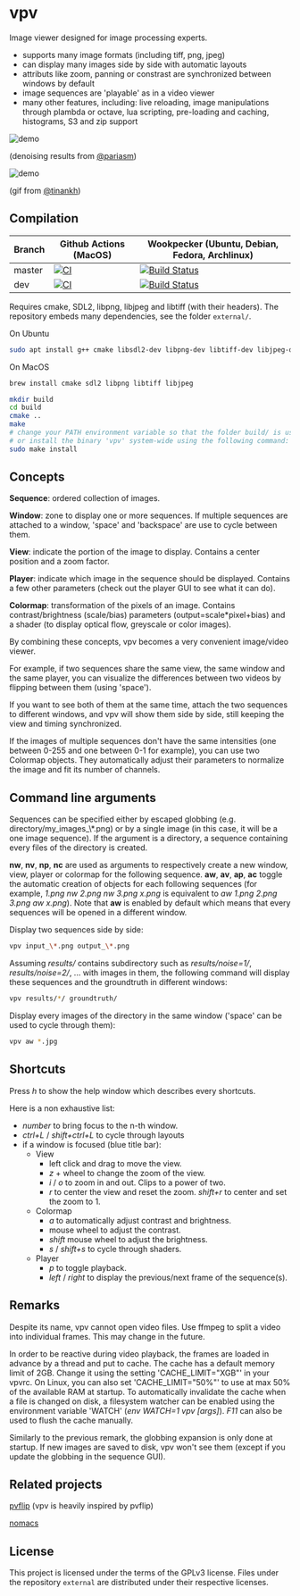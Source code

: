 vpv
===

Image viewer designed for image processing experts.

* supports many image formats (including tiff, png, jpeg)
* can display many images side by side with automatic layouts
* attributs like zoom, panning or constrast are synchronized between windows by default
* image sequences are 'playable' as in a video viewer
* many other features, including: live reloading, image manipulations through plambda or octave, lua scripting, pre-loading and caching, histograms, S3 and zip support

![demo](https://github.com/kidanger/vpv/raw/github/imgs/denoising.gif)

(denoising results from [@pariasm](https://github.com/pariasm))

![demo](https://github.com/kidanger/vpv/raw/github/imgs/output.gif)

(gif from [@tinankh](https://github.com/tinankh))

Compilation
-----------

| Branch | Github Actions (MacOS) | Wookpecker (Ubuntu, Debian, Fedora, Archlinux) |
| --- | --- | --- |
| master | [![CI](https://github.com/kidanger/vpv/actions/workflows/ci.yml/badge.svg?branch=master)](https://github.com/kidanger/vpv/actions/workflows/ci.yml) | [![Build Status](https://ci.kidanger.net/api/badges/kidanger/vpv/status.svg?branch=master)](https://ci.kidanger.net/kidanger/vpv/branches/master) |
| dev | [![CI](https://github.com/kidanger/vpv/actions/workflows/ci.yml/badge.svg?branch=dev)](https://github.com/kidanger/vpv/actions/workflows/ci.yml) | [![Build Status](https://ci.kidanger.net/api/badges/kidanger/vpv/status.svg?branch=dev)](https://ci.kidanger.net/kidanger/vpv/branches/dev) |


Requires cmake, SDL2, libpng, libjpeg and libtiff (with their headers).
The repository embeds many dependencies, see the folder ```external/```.

On Ubuntu
```sh
sudo apt install g++ cmake libsdl2-dev libpng-dev libtiff-dev libjpeg-dev
```

On MacOS
```sh
brew install cmake sdl2 libpng libtiff libjpeg
```

```sh
mkdir build
cd build
cmake ..
make
# change your PATH environment variable so that the folder build/ is used
# or install the binary 'vpv' system-wide using the following command:
sudo make install
```


Concepts
--------

**Sequence**: ordered collection of images.

**Window**: zone to display one or more sequences. If multiple sequences are attached to a window, 'space' and 'backspace' are use to cycle between them.

**View**: indicate the portion of the image to display. Contains a center position and a zoom factor.

**Player**: indicate which image in the sequence should be displayed. Contains a few other parameters (check out the player GUI to see what it can do).

**Colormap**: transformation of the pixels of an image. Contains contrast/brightness (scale/bias) parameters (output=scale\*pixel+bias) and a shader (to display optical flow, greyscale or color images).

By combining these concepts, vpv becomes a very convenient image/video viewer.

For example, if two sequences share the same view, the same window and the same player, you can visualize the differences between two videos by flipping between them (using 'space').

If you want to see both of them at the same time, attach the two sequences to different windows, and vpv will show them side by side, still keeping the view and timing synchronized.

If the images of multiple sequences don't have the same intensities (one between 0-255 and one between 0-1 for example), you can use two Colormap objects. They automatically adjust their parameters to normalize the image and fit its number of channels.

Command line arguments
----------------------

Sequences can be specified either by escaped globbing (e.g. directory/my_images\_\\\*.png) or by a single image (in this case, it will be a one image sequence). If the argument is a directory, a sequence containing every files of the directory is created.

**nw**, **nv**, **np**, **nc** are used as arguments to respectively create a new window, view, player or colormap for the following sequence.
**aw**, **av**, **ap**, **ac** toggle the automatic creation of objects for each following sequences (for example, *1.png nw 2.png nw 3.png x.png* is equivalent to *aw 1.png 2.png 3.png aw x.png*). Note that **aw** is enabled by default which means that every sequences will be opened in a different window.

Display two sequences side by side:

```bash
vpv input_\*.png output_\*.png
```

Assuming *results/* contains subdirectory such as *results/noise=1/*, *results/noise=2/*, ... with images in them, the following command will display these sequences and the groundtruth in different windows:
```bash
vpv results/*/ groundtruth/
```

Display every images of the directory in the same window ('space' can be used to cycle through them):

```bash
vpv aw *.jpg
```

Shortcuts
---------

Press *h* to show the help window which describes every shortcuts.

Here is a non exhaustive list:
* *number* to bring focus to the n-th window.
* *ctrl+L* / *shift+ctrl+L* to cycle through layouts
* if a window is focused (blue title bar):
  * View
    * left click and drag to move the view.
    * *z* + wheel to change the zoom of the view.
    * *i* / *o* to zoom in and out. Clips to a power of two.
    * *r* to center the view and reset the zoom. *shift+r* to center and set the zoom to 1.
  * Colormap
    * *a* to automatically adjust contrast and brightness.
    * mouse wheel to adjust the contrast.
    * *shift* mouse wheel to adjust the brightness.
    * *s* / *shift+s* to cycle through shaders.
  * Player
    * *p* to toggle playback.
    * *left* / *right* to display the previous/next frame of the sequence(s).

Remarks
-------

Despite its name, vpv cannot open video files. Use ffmpeg to split a video into individual frames. This may change in the future.

In order to be reactive during video playback, the frames are loaded in advance by a thread and put to cache. The cache has a default memory limit of 2GB. Change it using the setting 'CACHE_LIMIT="XGB"' in your vpvrc. On Linux, you can also set 'CACHE_LIMIT="50%"' to use at max 50% of the available RAM at startup.
To automatically invalidate the cache when a file is changed on disk, a filesystem watcher can be enabled using the environment variable 'WATCH' (*env WATCH=1 vpv [args]*).
*F11* can also be used to flush the cache manually.

Similarly to the previous remark, the globbing expansion is only done at startup. If new images are saved to disk, vpv won't see them (except if you update the globbing in the sequence GUI).


Related projects
----------------

[pvflip](https://github.com/gfacciol/pvflip) (vpv is heavily inspired by pvflip)

[nomacs](https://github.com/nomacs/nomacs)

License
-------

This project is licensed under the terms of the GPLv3 license.
Files under the repository ```external``` are distributed under their respective licenses.

